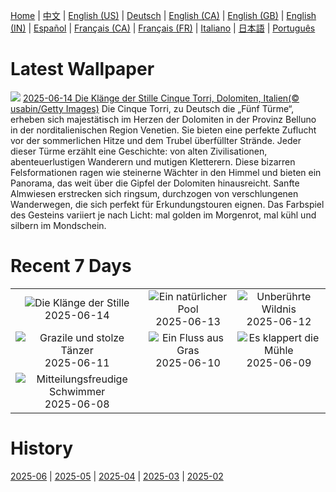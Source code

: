 [Home](../README.md) | [中文](zh-CN.md) | [English (US)](en-US.md) | [Deutsch](de-DE.md) | [English (CA)](en-CA.md) | [English (GB)](en-GB.md) | [English (IN)](en-IN.md) | [Español](es-ES.md) | [Français (CA)](fr-CA.md) | [Français (FR)](fr-FR.md) | [Italiano](it-IT.md) | [日本語](ja-JP.md) | [Português](pt-BR.md)

# Latest Wallpaper
![](https://www.bing.com/th?id=OHR.DolomitiEstate_DE-DE7890492022_UHD.jpg)
[2025-06-14 Die Klänge der Stille Cinque Torri, Dolomiten, Italien(© usabin/Getty Images)](https://www.bing.com/th?id=OHR.DolomitiEstate_DE-DE7890492022_UHD.jpg)
Die Cinque Torri, zu Deutsch die „Fünf Türme“, erheben sich majestätisch im Herzen der Dolomiten in der Provinz Belluno in der norditalienischen Region Venetien. Sie bieten eine perfekte Zuflucht vor der sommerlichen Hitze und dem Trubel überfüllter Strände. Jeder dieser Türme erzählt eine Geschichte: von alten Zivilisationen, abenteuerlustigen Wanderern und mutigen Kletterern. Diese bizarren Felsformationen ragen wie steinerne Wächter in den Himmel und bieten ein Panorama, das weit über die Gipfel der Dolomiten hinausreicht. Sanfte Almwiesen erstrecken sich ringsum, durchzogen von verschlungenen Wanderwegen, die sich perfekt für Erkundungstouren eignen. Das Farbspiel des Gesteins variiert je nach Licht: mal golden im Morgenrot, mal kühl und silbern im Mondschein.

# Recent 7 Days
|  |  |  |
|:---:|:---:|:---:|
| ![](https://www.bing.com/th?id=OHR.DolomitiEstate_DE-DE7890492022_400x240.jpg "Die Klänge der Stille") 2025-06-14 | ![](https://www.bing.com/th?id=OHR.SanMiguelAzores_DE-DE1015486500_400x240.jpg "Ein natürlicher Pool") 2025-06-13 | ![](https://www.bing.com/th?id=OHR.BigBendChisos_DE-DE8761208781_400x240.jpg "Unberührte Wildnis") 2025-06-12 |
| ![](https://www.bing.com/th?id=OHR.FlamingosNamibia_DE-DE9012146004_400x240.jpg "Grazile und stolze Tänzer") 2025-06-11 | ![](https://www.bing.com/th?id=OHR.AerialEverglades_DE-DE7864298334_400x240.jpg "Ein Fluss aus Gras") 2025-06-10 | ![](https://www.bing.com/th?id=OHR.MillDetmold_DE-DE6095177325_400x240.jpg "Es klappert die Mühle") 2025-06-09 |
| ![](https://www.bing.com/th?id=OHR.StellarSeaLions_DE-DE0269577220_400x240.jpg "Mitteilungsfreudige Schwimmer") 2025-06-08 |  |  |

# History
[2025-06](../archives/wallpaper/de-DE/w_2025_06.md) | [2025-05](../archives/wallpaper/de-DE/w_2025_05.md) | [2025-04](../archives/wallpaper/de-DE/w_2025_04.md) | [2025-03](../archives/wallpaper/de-DE/w_2025_03.md) | [2025-02](../archives/wallpaper/de-DE/w_2025_02.md)
